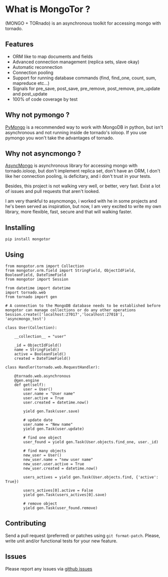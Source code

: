 # What is MongoTor ?

(MONGO + TORnado) is an asynchronous toolkit for accessing mongo with tornado.

## Features

* ORM like to map documents and fields
* Advanced connection management (replica sets, slave okay)
* Automatic reconnection
* Connection pooling
* Support for running database commands (find, find_one, count, sum, mapreduce etc...)
* Signals for pre_save, post_save, pre_remove, post_remove, pre_update and post_update
* 100% of code coverage by test

## Why not pymongo ?

[PyMongo](http://api.mongodb.org/python/current/) is a recommended way to work with MongoDB in python, but isn't asynchronous and not running inside de tornado's ioloop. If you use pymongo you won't take the advantages of tornado.

## Why not asyncmongo ?

[AsyncMongo](https://github.com/bitly/asyncmongo) is asynchronous library for accessing mongo with tornado.ioloop, but don't implement replica set, don't have an ORM, I don't like her connection pooling, is deficitary, and i don't trust in your tests. 

Besides, this project is not walking very well, or better, very fast. Exist a lot of issues and pull requests that aren't looked.

I am very thankful to asyncmongo, i worked with he in some projects and he's been served as inspiration, but now, I am very excited to write my own library, more flexible, fast, secure and that will walking faster.

## Installing

    pip install mongotor

## Using

    from mongotor.orm import Collection
    from mongotor.orm.field import StringField, ObjectIdField, BooleanField, DateTimeField
    from mongotor import Session

    from datetime import datetime
    import tornado.web
    from tornado import gen

    # A connection to the MongoDB database needs to be established before mongotor can manage collections or do any other operations
    Session.create(['localhost:27017','localhost:27018'], 'asyncmongo_test')
    
    class User(Collection):

        __collection__ = "user"

        _id = ObjectIdField()
        name = StringField()
        active = BooleanField()
        created = DateTimeField()

    class Handler(tornado.web.RequestHandler):

        @tornado.web.asynchronous
        @gen.engine
        def get(self):
            user = User()
            user.name = "User name"
            user.active = True
            user.created = datetime.now()

            yield gen.Task(user.save)

            # update date
            user.name = "New name"
            yield gen.Task(user.update)

            # find one object
            user_found = yield gen.Task(User.objects.find_one, user._id)

            # find many objects
            new_user = User()
            new_user.name = "new user name"
            new_user.user.active = True
            new_user.created = datetime.now()

            users_actives = yield gen.Task(User.objects.find, {'active': True})

            users_actives[0].active = False
            yield gen.Task(users_actives[0].save)

            # remove object
            yield gen.Task(user_found.remove)

## Contributing

Send a pull request (preferred) or patches using ``git format-patch``. Please, write unit and/or functional tests for your new feature.

## Issues

Please report any issues via [github issues](https://github.com/marcelnicolay/mongotor/issues)
